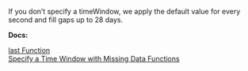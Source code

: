If you don’t specify a timeWindow, we apply the default value for every second and fill gaps up to 28 days.

**Docs:**

[last Function](https://docs.wavefront.com/ts_last.html)<br>
[Specify a Time Window with Missing Data Functions](https://docs.wavefront.com/query_language_performance.html#specify-a-time-window-with-missing-data-functions)